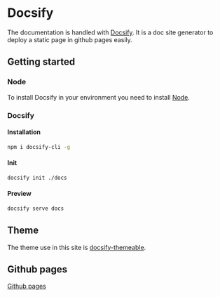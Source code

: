 # Docsify

The documentation is handled with [Docsify](https://docsify.js.org/#/). It is a doc site generator to 
deploy a static page in github pages easily.

## Getting started

### Node

To install Docsify in your environment you need to install [Node](https://nodejs.org/es/).

### Docsify

#### Installation

```bash
npm i docsify-cli -g
```

#### Init

```bash
docsify init ./docs
```

#### Preview

```bash
docsify serve docs
```

## Theme

The theme use in this site is [docsify-themeable](https://jhildenbiddle.github.io/docsify-themeable/#/).

## Github pages

[Github pages](https://pages.github.com/)

